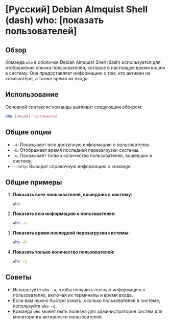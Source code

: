 # [Русский] Debian Almquist Shell (dash) who: [показать пользователей]

## Обзор
Команда `who` в оболочке Debian Almquist Shell (dash) используется для отображения списка пользователей, которые в настоящее время вошли в систему. Она предоставляет информацию о том, кто активен на компьютере, а также время их входа.

## Использование
Основной синтаксис команды выглядит следующим образом:

```bash
who [опции] [аргументы]
```

## Общие опции
- `-a`: Показывает всю доступную информацию о пользователях.
- `-b`: Отображает время последней перезагрузки системы.
- `-q`: Показывает только количество пользователей, вошедших в систему.
- `--help`: Выводит справочную информацию о команде.

## Общие примеры
1. **Показать всех пользователей, вошедших в систему:**
   ```bash
   who
   ```

2. **Показать всю информацию о пользователях:**
   ```bash
   who -a
   ```

3. **Показать время последней перезагрузки системы:**
   ```bash
   who -b
   ```

4. **Показать только количество пользователей:**
   ```bash
   who -q
   ```

## Советы
- Используйте `who -a`, чтобы получить полную информацию о пользователях, включая их терминалы и время входа.
- Если вам нужно быстро узнать, сколько пользователей в системе, используйте `who -q`.
- Команда `who` может быть полезна для администраторов систем для мониторинга активности пользователей.